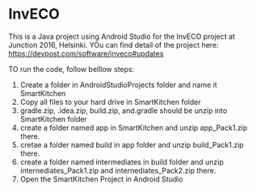 # InvECO

This is a Java project using Android Studio for the InvECO project at Junction 2016, Helsinki. YOu can find detail of the project here: https://devpost.com/software/inveco#updates 

TO run the code, follow belllow steps:

1. Create a folder in AndroidStudioProjects folder and name it SmartKitchen 
2. Copy all files to your hard drive in SmartKitchen folder
3. gradle.zip, .idea.zip, build.zip, and.gradle should be unzip into SmartKitchen folder
4. create a folder named app in SmartKitchen and unzip app_Pack1.zip there. 
5. cretae a folder named build in app folder and unzip build_Pack1.zip there.
6. create a folder named intermediates in build folder and unzip internediates_Pack1.zip and internediates_Pack2.zip there.
7. Open the SmartKitchen Project in Android Studio 
